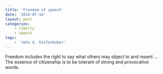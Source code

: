 ```yaml
---
title: 'Freedom of speech'
date: '2014-07-14'
layout: post
categories:
    - liberty
    - speech
tags:
    - 'John G. Diefenbaker'
---
```


Freedom includes the right to say what others may object to and resent … The essence of citizenship is to be tolerant of strong and provocative words.